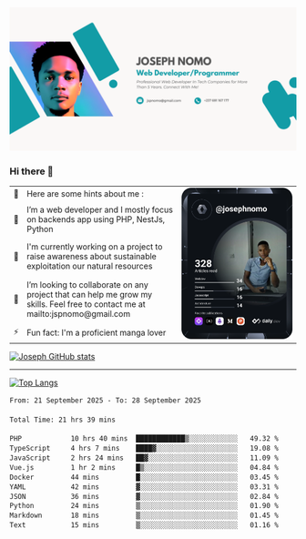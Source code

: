 ![Banner of my profile!](/Joseph_NOMO_NEW.png "Banner")

### Hi there 👋

<!--- | --  | 👋  | Here are some hints about me :                                                                                                 | <td rowspan=6><img src="/devcard.svg" width="400" alt="Joseph NOMO's Dev Card"/></td> |
| --- | --- | ------------------------------------------------------------------------------------------------------------------------------ | ------------------------------------------------------------------------------------- |
| --  | 🔭  | I’m a web developer and I mostly focus on backends app using PHP, NestJs, Python                                               |
| --  | 🦁  | I'm currently working on a project to raise awareness about sustainable exploitation our natural resources                     |
| --  | 👯  | I’m looking to collaborate on any project that can help me grow my skills. Feel free to contact me at mailto:jspnomo@gmail.com |
| --  | ⚡  | Fun fact: I'm a proficient manga lover                                                                                         |
--->

<table>
    <tr>
        <td width="1%">👋</td>
        <td width="55%">Here are some hints about me :</td>
        <td rowspan=6 width="44%"><img src="/devcard.svg" width="400" alt="Joseph NOMO's Dev Card"/></td>
    </tr>
    <tr>
        <td>🔭</td>
        <td>I’m a web developer and I mostly focus on backends app using PHP, NestJs, Python</td>
    </tr>
    <tr>
        <td>🦁</td>
        <td>I'm currently working on a project to raise awareness about sustainable exploitation our natural resources</td>
    </tr>
    <tr>
        <td>👯</td>
        <td>I’m looking to collaborate on any project that can help me grow my skills. Feel free to contact me at mailto:jspnomo@gmail.com</td>
    </tr>
    <tr>
        <td>⚡</td>
        <td>Fun fact: I'm a proficient manga lover</td>
    </tr>

</table>

[![Joseph GitHub stats](https://github-readme-stats-seven-sigma-53.vercel.app/api?username=Jspascal)](https://github.com/Jspascal/github-readme-stats)

---

[![Top Langs](https://github-readme-stats-seven-sigma-53.vercel.app/api/top-langs/?username=Jspascal&layout=compact)](https://github.com/Jspascal/github-readme-stats)

<!--START_SECTION:waka-->

```txt
From: 21 September 2025 - To: 28 September 2025

Total Time: 21 hrs 39 mins

PHP            10 hrs 40 mins  ████████████▒░░░░░░░░░░░░   49.32 %
TypeScript     4 hrs 7 mins    ████▓░░░░░░░░░░░░░░░░░░░░   19.08 %
JavaScript     2 hrs 24 mins   ██▓░░░░░░░░░░░░░░░░░░░░░░   11.09 %
Vue.js         1 hr 2 mins     █▒░░░░░░░░░░░░░░░░░░░░░░░   04.84 %
Docker         44 mins         █░░░░░░░░░░░░░░░░░░░░░░░░   03.45 %
YAML           42 mins         ▓░░░░░░░░░░░░░░░░░░░░░░░░   03.31 %
JSON           36 mins         ▓░░░░░░░░░░░░░░░░░░░░░░░░   02.84 %
Python         24 mins         ▒░░░░░░░░░░░░░░░░░░░░░░░░   01.90 %
Markdown       18 mins         ▒░░░░░░░░░░░░░░░░░░░░░░░░   01.45 %
Text           15 mins         ▒░░░░░░░░░░░░░░░░░░░░░░░░   01.16 %
```

<!--END_SECTION:waka-->
